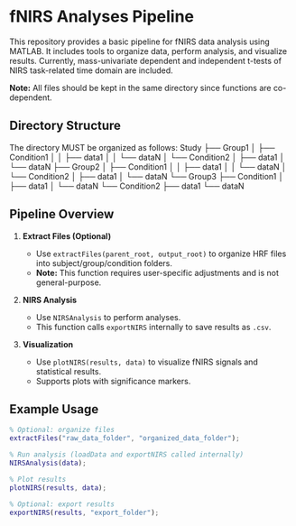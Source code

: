 # fNIRS Analyses Pipeline

This repository provides a basic pipeline for fNIRS data analysis using MATLAB. It includes tools to organize data, perform analysis, and visualize results.
Currently, mass-univariate dependent and independent t-tests of NIRS task-related time domain are included.

**Note:** All files should be kept in the same directory since functions are co-dependent.

## Directory Structure

The directory MUST be organized as follows:
 Study
 ├── Group1
 │   ├── Condition1
 │   │   ├── data1
 │   │   └── dataN
 │   └── Condition2
 │       ├── data1
 │       └── dataN
 ├── Group2
 │   ├── Condition1
 │   │   ├── data1
 │   │   └── dataN
 │   └── Condition2
 │       ├── data1
 │       └── dataN
 └── Group3
     ├── Condition1
     │   ├── data1
     │   └── dataN
     └── Condition2
         ├── data1
         └── dataN

## Pipeline Overview

1. **Extract Files (Optional)**
   - Use `extractFiles(parent_root, output_root)` to organize HRF files into subject/group/condition folders.
   - **Note:** This function requires user-specific adjustments and is not general-purpose.

2. **NIRS Analysis**
   - Use `NIRSAnalysis` to perform analyses.
   - This function calls `exportNIRS` internally to save results as `.csv`.
  
3. **Visualization**
   - Use `plotNIRS(results, data)` to visualize fNIRS signals and statistical results.
   - Supports plots with significance markers.

## Example Usage

```matlab
% Optional: organize files
extractFiles("raw_data_folder", "organized_data_folder");

% Run analysis (loadData and exportNIRS called internally)
NIRSAnalysis(data);

% Plot results
plotNIRS(results, data);

% Optional: export results
exportNIRS(results, "export_folder");
